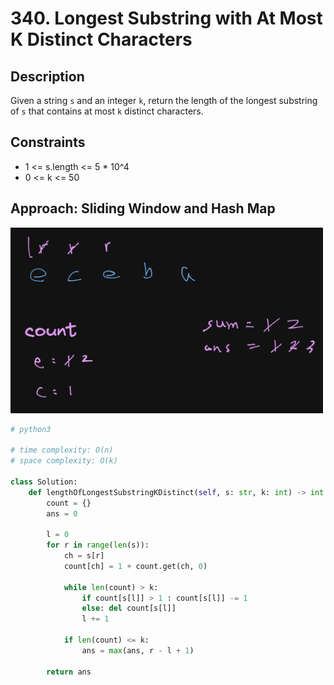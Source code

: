 # 340. Longest Substring with At Most K Distinct Characters

## Description

Given a string `s` and an integer `k`, return the length of the longest substring of `s` that contains at most `k` distinct characters.

## Constraints

- 1 <= s.length <= 5 * 10^4
- 0 <= k <= 50

## Approach: Sliding Window and Hash Map

<img src="./../../../images/340-image-1.png" width="500"/><br/>

```python
# python3

# time complexity: O(n)
# space complexity: O(k)

class Solution:
    def lengthOfLongestSubstringKDistinct(self, s: str, k: int) -> int:
        count = {}
        ans = 0

        l = 0
        for r in range(len(s)):
            ch = s[r]
            count[ch] = 1 + count.get(ch, 0)

            while len(count) > k:
                if count[s[l]] > 1 : count[s[l]] -= 1
                else: del count[s[l]]
                l += 1

            if len(count) <= k:
                ans = max(ans, r - l + 1)

        return ans
```